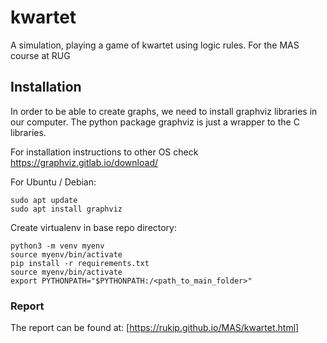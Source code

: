 # kwartet
A simulation, playing a game of kwartet using logic rules. For the MAS course at RUG

## Installation
In order to be able to create graphs, we need to install graphviz libraries in our computer. 
The python package graphviz is just a wrapper to the C libraries.

For installation instructions to other OS check https://graphviz.gitlab.io/download/

For Ubuntu / Debian:
```
sudo apt update
sudo apt install graphviz
```
Create virtualenv in base repo directory:
```
python3 -m venv myenv
source myenv/bin/activate
pip install -r requirements.txt
source myenv/bin/activate
export PYTHONPATH="$PYTHONPATH:/<path_to_main_folder>"
```
### Report
The report can be found at: [https://rukip.github.io/MAS/kwartet.html]
